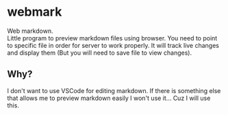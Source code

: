 # webmark

Web markdown. \
Little program to preview markdown files using browser.
You need to point to specific file in order for server to work properly.
It will track live changes and display them (But you will
need to save file to view changes).

## Why?

I don't want to use VSCode for editing markdown.
If there is something else that allows me to preview markdown easily I won't
use it... Cuz I will use this.
